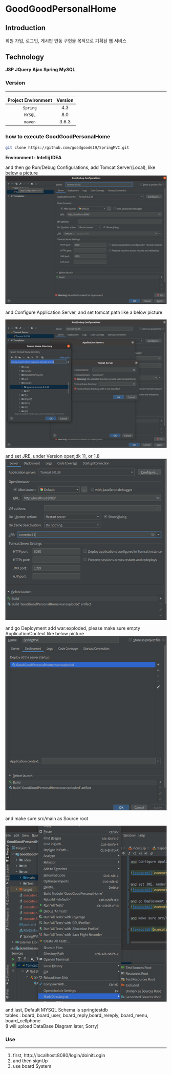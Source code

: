 # GoodGoodPersonalHome

## Introduction
회원 가입, 로그인, 게시판 연동 구현을 목적으로 기획된 웹 서비스

## Technology
**JSP** **JQuery** **Ajax** **Spring** **MySQL**

### Version

---

|Project Environment|Version|
|:---:|:---:|
|`Spring`|4.3|
|`MYSQL`|8.0|
|`maven` |3.6.3|

### how to execute GoodGoodPersonalHome

```bash
git clone https://github.com/goodgood619/SpringMVC.git  
```

**Environment : Intellij IDEA** 

and then go Run/Debug Configurations, add Tomcat Server(Local), like below a picture
![execute1](execute-1.png)

and Configure Application Server, and set tomcat path like a below picture

![execute2](execute-2.png)

and set JRE, under Version openjdk 11, or 1.8
![execute3](execute-3.png)

and go Deployment add war:exploded, please make sure empty ApplicationContext like below picture 
![execute4](execute-4.png)

and make sure src/main as Source root

![execute5](execute-6.PNG)

and last, Default MYSQL Schema is springtestdb  
tables : board, board_user, board_reply,board_rereply, board_menu, board_cellphone  
(I will upload DataBase Diagram later, Sorry)


### Use

---

1. first, http://localhost:8080/login/doinitLogin
2. and then signUp 
3. use board System 